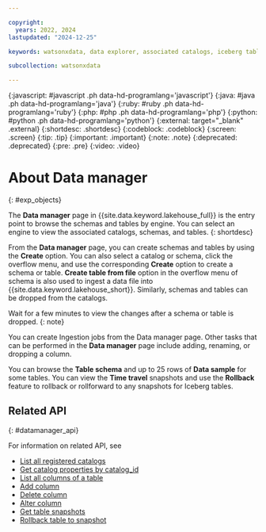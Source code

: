 ```yaml
---

copyright:
  years: 2022, 2024
lastupdated: "2024-12-25"

keywords: watsonxdata, data explorer, associated catalogs, iceberg tables, data sample, time travel information, ingestion hub

subcollection: watsonxdata

---
```


{:javascript: #javascript .ph data-hd-programlang='javascript'}
{:java: #java .ph data-hd-programlang='java'}
{:ruby: #ruby .ph data-hd-programlang='ruby'}
{:php: #php .ph data-hd-programlang='php'}
{:python: #python .ph data-hd-programlang='python'}
{:external: target="_blank" .external}
{:shortdesc: .shortdesc}
{:codeblock: .codeblock}
{:screen: .screen}
{:tip: .tip}
{:important: .important}
{:note: .note}
{:deprecated: .deprecated}
{:pre: .pre}
{:video: .video}

# About Data manager
{: #exp_objects}

The **Data manager** page in {{site.data.keyword.lakehouse_full}} is the entry point to browse the schemas and tables by engine. You can select an engine to view the associated catalogs, schemas, and tables.
{: shortdesc}

From the **Data manager** page, you can create schemas and tables by using the **Create** option. You can also select a catalog or schema, click the overflow menu, and use the corresponding **Create** option to create a schema or table. **Create table from file** option in the overflow menu of schema is also used to ingest a data file into {{site.data.keyword.lakehouse_short}}. Similarly, schemas and tables can be dropped from the catalogs.

Wait for a few minutes to view the changes after a schema or table is dropped.
{: note}

You can create Ingestion jobs from the Data manager page.
Other tasks that can be performed in the **Data manager** page include adding, renaming, or dropping a column.

You can browse the **Table schema** and up to 25 rows of **Data sample** for some tables. You can view the **Time travel** snapshots and use the **Rollback** feature to rollback or rollforward to any snapshots for Iceberg tables.

## Related API
{: #datamanager_api}

For information on related API, see
* [List all registered catalogs](https://cloud.ibm.com/apidocs/watsonxdata-software#list-catalogs)
* [Get catalog properties by catalog_id](https://cloud.ibm.com/apidocs/watsonxdata-software#get-catalog)
* [List all columns of a table](https://cloud.ibm.com/apidocs/watsonxdata-software#list-columns)
* [Add column](https://cloud.ibm.com/apidocs/watsonxdata-software#create-columns)
* [Delete column](https://cloud.ibm.com/apidocs/watsonxdata-software#delete-column)
* [Alter column](https://cloud.ibm.com/apidocs/watsonxdata-software#update-column)
* [Get table snapshots](https://cloud.ibm.com/apidocs/watsonxdata-software#list-table-snapshots)
* [Rollback table to snapshot](https://cloud.ibm.com/apidocs/watsonxdata-software#rollback-table)
